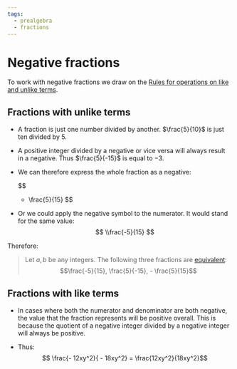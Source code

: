 ```yaml
---
tags:
  - prealgebra
  - fractions
---
```


# Negative fractions

To work with negative fractions we draw on the
[Rules for operations on like and unlike terms](Rules%20for%20operations%20on%20like%20and%20unlike%20terms.md).

## Fractions with unlike terms

- A fraction is just one number divided by another. $\frac{5}{10}$ is just ten
  divided by 5.

- A positive integer divided by a negative or vice versa will always result in a
  negative. Thus $\frac{5}{-15}$ is equal to $-3$.

- We can therefore express the whole fraction as a negative:

  $$
  -	\frac{5}{15}
  $$

- Or we could apply the negative symbol to the numerator. It would stand for the
  same value:
  $$
  \\frac{-5}{15}
  $$

Therefore:

> Let $a,b$ be any integers. The following three fractions are
> [equivalent](Equivalent%20fractions.md):
> $$\frac{-5}{15}, \frac{5}{-15}, - \frac{5}{15}$$

## Fractions with like terms

- In cases where both the numerator and denominator are both negative, the value
  that the fraction represents will be positive overall. This is because the
  quotient of a negative integer divided by a negative integer will always be
  positive.

- Thus: $$ \frac{- 12xy^2}{ - 18xy^2} = \frac{12xy^2}{18xy^2}$$
